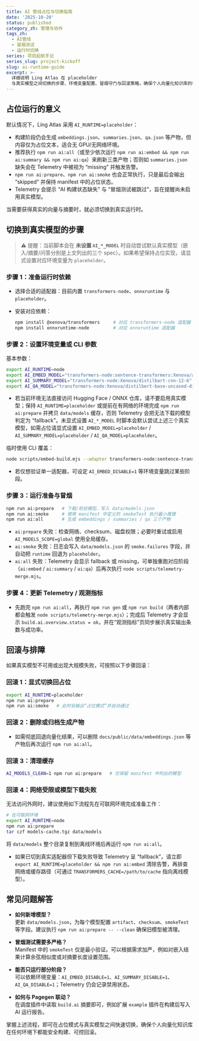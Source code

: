 ```yaml
---
title: AI 管线占位与切换指南
date: '2025-10-20'
status: published
category_zh: 管理与协作
tags_zh:
  - AI管线
  - 冒烟测试
  - 运行时切换
series: 项目起航手记
series_slug: project-kickoff
slug: ai-runtime-guide
excerpt: >-
  详细说明 Ling Atlas 在 placeholder
  与真实模型之间切换的步骤、环境变量配置、冒烟守门与回滚策略，确保个人向量化知识库的构建过程安全可控。
---
```


## 占位运行的意义

默认情况下，Ling Atlas 采用 `AI_RUNTIME=placeholder`：

- 构建阶段仍会生成 `embeddings.json`、`summaries.json`、`qa.json` 等产物，但内容仅为占位文本，适合无 GPU/无网络环境。
- 推荐执行 `npm run ai:all`（或至少依次运行 `npm run ai:embed && npm run ai:summary && npm run ai:qa`）来刷新三类产物；否则如 `summaries.json` 缺失会在 Telemetry 中被视为 “missing” 并触发告警。
- `npm run ai:prepare`、`npm run ai:smoke` 也会正常执行，只是最后会输出 “skipped” 并保持 manifest 中的占位状态。
- Telemetry 会提示 “AI 构建状态缺失” 与 “冒烟测试被跳过”，旨在提醒尚未启用真实模型。

当需要获得真实的向量与摘要时，就必须切换到真实运行时。

## 切换到真实模型的步骤

> ⚠️ 提醒：当前脚本会在 **未设置 `AI_*_MODEL`** 时自动尝试默认真实模型（嵌入/摘要/问答分别是上文列出的三个 spec）。如果希望保持占位实现，请显式设置对应环境变量为 `placeholder`。

### 步骤 1：准备运行时依赖

- 选择合适的适配器：目前内置 `transformers-node`、`onnxruntime` 与 `placeholder`。
- 安装对应依赖：

     ```bash
     npm install @xenova/transformers     # 对应 transformers-node 适配器
     npm install onnxruntime-node         # 对应 onnxruntime 适配器
     ```

### 步骤 2：设置环境变量或 CLI 参数

基本参数：

```bash
export AI_RUNTIME=node
export AI_EMBED_MODEL="transformers-node:sentence-transformers:Xenova/all-MiniLM-L6-v2"
export AI_SUMMARY_MODEL="transformers-node:Xenova/distilbart-cnn-12-6"
export AI_QA_MODEL="transformers-node:Xenova/distilbert-base-uncased-distilled-squad"
```

- 若当前环境无法直接访问 Hugging Face / ONNX 仓库，请不要启用真实模型；保持 `AI_RUNTIME=placeholder` 或提前在有网络的环境完成 `npm run ai:prepare` 并拷贝 `data/models` 缓存，否则 Telemetry 会把无法下载的模型判定为 “fallback”。未显式设置 `AI_*_MODEL` 时脚本会默认尝试上述三个真实模型，如需占位请显式设置 `AI_EMBED_MODEL=placeholder` / `AI_SUMMARY_MODEL=placeholder` / `AI_QA_MODEL=placeholder`。

临时使用 CLI 覆盖：

```bash
node scripts/embed-build.mjs --adapter transformers-node:sentence-transformers:Xenova/all-MiniLM-L6-v2
```

- 若仅想验证单一适配器，可设定 `AI_EMBED_DISABLE=1` 等环境变量跳过某些阶段。

### 步骤 3：运行准备与冒烟

```bash
npm run ai:prepare   # 下载/校验模型、写入 data/models.json
npm run ai:smoke     # 使用 manifest 中定义的 smokeTest 执行最小推理
npm run ai:all       # 生成 embeddings / summaries / qa 三个产物
```

- `ai:prepare` 失败：检查网络、checksum、磁盘权限；必要时重试或启用 `AI_MODELS_SCOPE=global` 使用全局缓存。
- `ai:smoke` 失败：日志会写入 `data/models.json` 的 `smoke.failures` 字段，并自动把 `runtime` 回退为 `placeholder`。
- `ai:all` 失败：Telemetry 会显示 fallback 或 missing，可单独重跑对应阶段（`ai:embed` / `ai:summary` / `ai:qa`）后再次执行 `node scripts/telemetry-merge.mjs`。

### 步骤 4：更新 Telemetry / 观测指标

- 先跑完 `npm run ai:all`，再执行 `npm run gen` 或 `npm run build`（两者内部都会触发 `node scripts/telemetry-merge.mjs`）；完成后 Telemetry 才会显示 `build.ai.overview.status = ok`，并在“观测指标”页同步展示真实输出条数与成功率。

## 回滚与排障

如果真实模型不可用或出现大规模失败，可按照以下步骤回滚：

### 回滚 1：显式切换回占位

```bash
export AI_RUNTIME=placeholder
npm run ai:prepare
npm run ai:smoke   # 此时会输出“占位模式”并自动通过
```

### 回滚 2：删除或归档生成产物

- 如需彻底回退向量化结果，可以删除 `docs/public/data/embeddings.json` 等产物后再次运行 `npm run ai:all`。

### 回滚 3：清理缓存

```bash
AI_MODELS_CLEAN=1 npm run ai:prepare   # 仅保留 manifest 中列出的模型
```

### 回滚 4：网络受限或模型下载失败

无法访问外网时，建议使用如下流程先在可联网环境完成准备工作：

```bash
# 在可联网环境
export AI_RUNTIME=node
npm run ai:prepare
tar czf models-cache.tgz data/models
```

将 `data/models` 整个目录复制到离线环境后再运行 `npm run ai:all`。

- 如果已切到真实适配器但下载失败导致 Telemetry 呈 “fallback”，请立即 `export AI_RUNTIME=placeholder && npm run ai:embed` 清除告警，再排查网络或缓存路径（可通过 `TRANSFORMERS_CACHE=/path/to/cache` 指向离线模型）。

## 常见问题解答

- **如何新增模型？**  
  更新 `data/models.json`，为每个模型配置 `artifact`、`checksum`、`smokeTest` 等字段。建议执行 `npm run ai:prepare -- --clean` 确保旧模型被清理。

- **冒烟测试需要多严格？**  
  Manifest 中的 `smokeTest` 仅是最小验证。可以根据需求加严，例如对嵌入结果计算余弦相似度或对摘要长度设置范围。

- **能否只运行部分阶段？**  
  可以依赖环境变量：`AI_EMBED_DISABLE=1`、`AI_SUMMARY_DISABLE=1`、`AI_QA_DISABLE=1`；Telemetry 仍会记录禁用状态。

- **如何与 Pagegen 联动？**  
  在调度插件中读取 `build.ai` 摘要即可，例如扩展 `example` 插件在构建后写入 AI 运行报告。

掌握上述流程，即可在占位模式与真实模型之间快速切换，确保个人向量化知识库在任何环境下都能安全构建、可控回滚。

